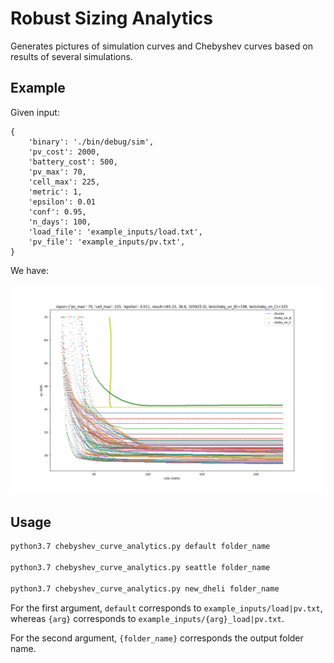 # Robust Sizing Analytics

Generates pictures of simulation curves and Chebyshev curves based on results of several simulations.

## Example

Given input:
```
{
    'binary': './bin/debug/sim',
    'pv_cost': 2000,
    'battery_cost': 500,
    'pv_max': 70,
    'cell_max': 225,
    'metric': 1,
    'epsilon': 0.01
    'conf': 0.95,
    'n_days': 100,
    'load_file': 'example_inputs/load.txt',
    'pv_file': 'example_inputs/pv.txt',
}
```

We have:

![Example Image](macbook_0629/70_225_0.01.png)

## Usage

```bash
python3.7 chebyshev_curve_analytics.py default folder_name

python3.7 chebyshev_curve_analytics.py seattle folder_name

python3.7 chebyshev_curve_analytics.py new_dheli folder_name
```

For the first argument, `default` corresponds to `example_inputs/load|pv.txt`, whereas `{arg}` corresponds to `example_inputs/{arg}_load|pv.txt`.

For the second argument, `{folder_name}` corresponds the output folder name.
